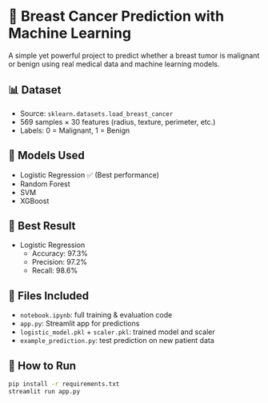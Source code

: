 # 🔬 Breast Cancer Prediction with Machine Learning

A simple yet powerful project to predict whether a breast tumor is malignant or benign using real medical data and machine learning models.

## 📊 Dataset
- Source: `sklearn.datasets.load_breast_cancer`
- 569 samples × 30 features (radius, texture, perimeter, etc.)
- Labels: 0 = Malignant, 1 = Benign

## 🧠 Models Used
- Logistic Regression ✅ (Best performance)
- Random Forest
- SVM
- XGBoost

## 🎯 Best Result
- Logistic Regression
  - Accuracy: 97.3%
  - Precision: 97.2%
  - Recall: 98.6%

## 💾 Files Included
- `notebook.ipynb`: full training & evaluation code
- `app.py`: Streamlit app for predictions
- `logistic_model.pkl` + `scaler.pkl`: trained model and scaler
- `example_prediction.py`: test prediction on new patient data

## 🚀 How to Run
```bash
pip install -r requirements.txt
streamlit run app.py
